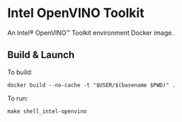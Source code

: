 # Intel OpenVINO Toolkit

An Intel® OpenVINO™ Toolkit environment Docker image.

## Build & Launch

To build:

```shell
docker build --no-cache -t "$USER/$(basename $PWD)" .
```

To run:

```shell
make shell_intel-openvino
```
